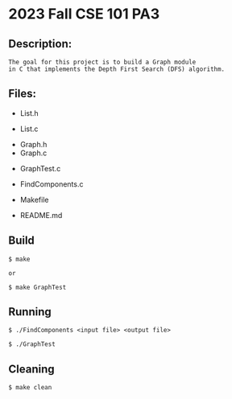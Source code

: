 # 2023 Fall CSE 101 PA3     


## Description:          
    
    The goal for this project is to build a Graph module 
    in C that implements the Depth First Search (DFS) algorithm.


## Files:    
* List.h    
- List.c 
* Graph.h
* Graph.c    
- GraphTest.c 
* FindComponents.c
- Makefile 
* README.md
   
   
## Build    
    
    $ make     
    
    or
    
    $ make GraphTest
    
   
## Running   
            
    $ ./FindComponents <input file> <output file>    
    
    $ ./GraphTest          
       

## Cleaning    
    
    $ make clean    
